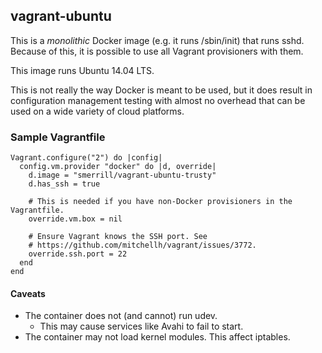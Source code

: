 ## vagrant-ubuntu

This is a _monolithic_ Docker image (e.g. it runs /sbin/init) that runs sshd.
Because of this, it is possible to use all Vagrant provisioners with them.

This image runs Ubuntu 14.04 LTS.

This is not really the way Docker is meant to be used, but it does result in
configuration management testing with almost no overhead that can be used on a
wide variety of cloud platforms.

### Sample Vagrantfile

    Vagrant.configure("2") do |config|
      config.vm.provider "docker" do |d, override|
        d.image = "smerrill/vagrant-ubuntu-trusty"
        d.has_ssh = true
    
        # This is needed if you have non-Docker provisioners in the Vagrantfile.
        override.vm.box = nil

        # Ensure Vagrant knows the SSH port. See
        # https://github.com/mitchellh/vagrant/issues/3772.
        override.ssh.port = 22
      end
    end

#### Caveats

- The container does not (and cannot) run udev.
  - This may cause services like Avahi to fail to start.
- The container may not load kernel modules. This affect iptables.

